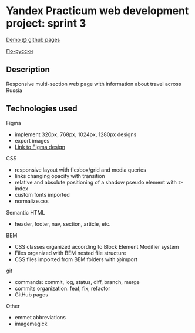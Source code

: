 # Yandex Practicum web development project: sprint 3


[Demo @ github pages](https://418code.github.io/russian-travel/)

[По-русски](./README-RU.md)

## Description

Responsive multi-section web page with information about travel across Russia

## Technologies used

Figma
- implement 320px, 768px, 1024px, 1280px designs
- export images
- [Link to Figma design](https://www.figma.com/file/5S2WSbEFL6awjVWJ0NWL8Q/Sprint-3_-Russia-_-desktop-mobile?node-id=28503%3A0)

CSS
- responsive layout with flexbox/grid and media queries
- links changing opacity with transition
- relative and absolute positioning of a shadow pseudo element with z-index
- custom fonts imported
- normalize.css

Semantic HTML
- header, footer, nav, section, article, etc.

BEM
- CSS classes organized according to Block Element Modifier system
- Files organized with BEM nested file structure
- CSS files imported from BEM folders with @import

git
- commands: commit, log, status, diff, branch, merge
- commits organization: feat, fix, refactor
- GitHub pages

Other
- emmet abbreviations
- imagemagick
